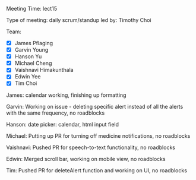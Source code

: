 Meeting Time: lect15

Type of meeting: daily scrum/standup
led by: Timothy Choi

Team: 
- [x] James Pflaging
- [x] Garvin Young
- [x] Hanson Yu
- [x] Michael Cheng
- [x] Vaishnavi Himakunthala
- [x] Edwin Yee
- [x] Tim Choi

James: 
calendar working, finishing up formatting

Garvin: 
Working on issue - deleting specific alert instead of all the alerts with the same frequency, no roadblocks

Hanson: 
date picker: calendar, html input field

Michael: 
Putting up PR for turning off medicine notifications, no roadblocks

Vaishnavi: 
Pushed PR for speech-to-text functionality, no roadblocks

Edwin: 
Merged scroll bar, working on mobile view, no roadblocks

Tim: 
Pushed PR for deleteAlert function and working on UI, no roadblocks
